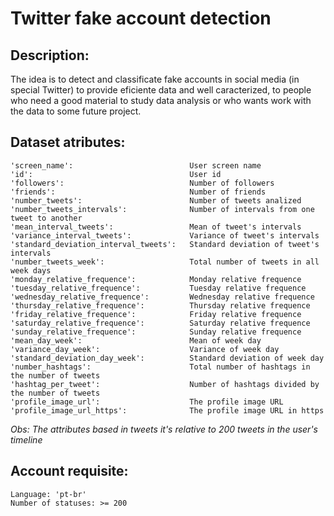 # Twitter fake account detection
## Description:
The idea is to detect and classificate fake accounts in social media (in special Twitter) to provide eficiente data and well caracterized, to people who need a good material to study data analysis or who wants work with the data to some future project.
## Dataset atributes:
    'screen_name': 	                        User screen name
    'id':                                   User id
    'followers':                            Number of followers
    'friends':                              Number of friends
    'number_tweets':                        Number of tweets analized
    'number_tweets_intervals':              Number of intervals from one tweet to another
    'mean_interval_tweets':                 Mean of tweet's intervals
    'variance_interval_tweets':             Variance of tweet's intervals
    'standard_deviation_interval_tweets':   Standard deviation of tweet's intervals
    'number_tweets_week':                   Total number of tweets in all week days
    'monday_relative_frequence':            Monday relative frequence
    'tuesday_relative_frequence':           Tuesday relative frequence
    'wednesday_relative_frequence':	        Wednesday relative frequence
    'thursday_relative_frequence':          Thursday relative frequence
    'friday_relative_frequence':            Friday relative frequence
    'saturday_relative_frequence':          Saturday relative frequence
    'sunday_relative_frequence':            Sunday relative frequence
    'mean_day_week':                        Mean of week day
    'variance_day_week':                    Variance of week day
    'standard_deviation_day_week':          Standard deviation of week day
    'number_hashtags':                      Total number of hashtags in the number of tweets
    'hashtag_per_tweet':                    Number of hashtags divided by the number of tweets
    'profile_image_url':                    The profile image URL
    'profile_image_url_https':              The profile image URL in https

_Obs: The attributes based in tweets it's relative to 200 tweets in the user's timeline_

## Account requisite:
    Language: 'pt-br'
    Number of statuses: >= 200